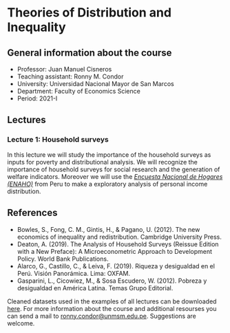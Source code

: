 # Theories of Distribution and Inequality

## General information about the course
* Professor: Juan Manuel Cisneros
* Teaching assistant: Ronny M. Condor
* University: Universidad Nacional Mayor de San Marcos
* Department: Faculty of Economics Science
* Period: 2021-I

## Lectures
### Lecture 1: Household surveys
In this lecture we will study the importance of the household surveys as inputs for poverty and distributional analysis. We will recognize the importance of household surveys for social research and the generation of welfare indicators. Moreover we will use the [*Encuesta Nacional de Hogares (ENAHO)*](http://iinei.inei.gob.pe/microdatos/) from Peru to make a exploratory analysis of personal income distribution.

## References
* Bowles, S., Fong, C. M., Gintis, H., & Pagano, U. (2012). The new economics of inequality and redistribution. Cambridge University Press.
* Deaton, A. (2019). The Analysis of Household Surveys (Reissue Edition with a New Preface): A Microeconometric Approach to Development Policy. World Bank Publications.
* Alarco, G., Castillo, C., & Leiva, F. (2019). Riqueza y desigualdad en el Perú. Visión Panorámica. Lima: OXFAM.
* Gasparini, L., Cicowiez, M., & Sosa Escudero, W. (2012). Pobreza y desigualdad en América Latina. Temas Grupo Editorial.


Cleaned datasets used in the examples of all lectures can be downloaded [here](https://drive.google.com/drive/folders/110P45DVyzh0__NhvIL62QStwq4XnIYLz?usp=sharing). For more information about the course and additional resourses you can send a mail to ronny.condor@unmsm.edu.pe. Suggestions are welcome.
<br />
